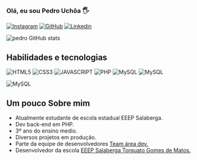 ### Olá, eu sou Pedro Uchôa 🖐️

[![Instagram](https://img.shields.io/badge/Instagram-E4405F?style=for-the-badge&logo=instagram&logoColor=white)](https://www.instagram.com/p_.uchoa/)
[![GitHub](https://img.shields.io/badge/GitHub-100000?style=for-the-badge&logo=github&logoColor=white)](https://github.com/Uchoadev16)
[![Linkedin](https://img.shields.io/badge/LinkedIn-0077B5?style=for-the-badge&logo=linkedin&logoColor=white)](https://www.linkedin.com/in/pedro-uch%C3%B4a-de-abreu-67723429a/?utm_source=share&utm_campaign=share_via&utm_content=profile&utm_medium=android_app)

![pedro GitHub stats](https://github-readme-stats.vercel.app/api?username=Uchoadev16&show_icons=true&theme=radical)

## Habilidades e tecnologias 
![HTML5](https://img.shields.io/badge/HTML5-E34F26?style=for-the-badge&logo=html5&logoColor=white)
![CSS3](https://img.shields.io/badge/CSS3-1572B6?style=for-the-badge&logo=css3&logoColor=white)
![JAVASCRIPT](https://img.shields.io/badge/JavaScript-F7DF1E?style=for-the-badge&logo=javascript&logoColor=black)
![PHP](https://img.shields.io/badge/PHP-777BB4?style=for-the-badge&logo=php&logoColor=white)
![MySQL](https://img.shields.io/badge/MySQL-00000F?style=for-the-badge&logo=mysql&logoColor=white)
![MySQL](https://img.shields.io/badge/Laravel-FF2D20?style=for-the-badge&logo=laravel&logoColor=white)

![MySQL](https://github-readme-stats.vercel.app/api/top-langs/?username=Uchoadev16&theme=blue-green)

## Um pouco Sobre mim

<ul>
    <li>Atualmente estudante de escola estadual EEEP Salaberga.</li>
    <li>Dev back-end em PHP.</li>
    <li>3º ano do ensino medio.</li> 
    <li>Diversos projetos em produção.</li>
    <li>Parte da equipe de desenvolvedores <a href="https://github.com/teamAreadev">Team área dev.</a></li>
    <li>Desenvolvedor da escola <a href="https://salaberga.com">EEEP Salaberga Torquato Gomes de Matos.</a></li>
</ul>
